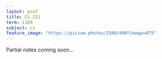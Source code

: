 ```yaml
---
layout: post
title: CS 251
term: 1189
subject: cs
feature_image: "https://picsum.photos/2560/600?image=875"
---
```


Partial notes coming soon...
